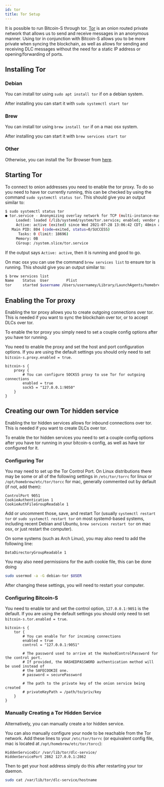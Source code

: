 ```yaml
---
id: tor
title: Tor Setup
---
```


It is possible to run Bitcoin-S through tor.
[Tor](https://www.torproject.org/) is an onion routed private network that allows us to send and receive messages in an
anonymous manner. Using tor in conjunction with Bitcoin-S allows you to be more private when syncing the blockchain, as
well as allows for sending and receiving DLC messages without the need for a static IP address or opening/forwarding of
ports.

## Installing Tor

### Debian

You can install tor using `sudo apt install tor` if on a debian system.

After installing you can start it with `sudo systemctl start tor`

### Brew

You can install tor using `brew install tor` if on a mac osx system.

After installing you can start it with `brew services start tor`

### Other

Otherwise, you can install the Tor Browser from [here](https://www.torproject.org/download/).

## Starting Tor

To connect to onion addresses you need to enable the tor proxy. To do so you need to have tor currently running, this
can be checked by using the command `sudo systemctl status tor`. This should give you an output similar to:

```bash
$ sudo systemctl status tor
● tor.service - Anonymizing overlay network for TCP (multi-instance-master)
     Loaded: loaded (/lib/systemd/system/tor.service; enabled; vendor preset: enabled)
     Active: active (exited) since Wed 2021-07-28 13:06:42 CDT; 48min ago
   Main PID: 804 (code=exited, status=0/SUCCESS)
      Tasks: 0 (limit: 18696)
     Memory: 0B
     CGroup: /system.slice/tor.service
```

If the output says `Active: active`, then it is running and good to go.

On mac osx you can use the command `brew services list` to ensure tor is running. This should give you an output similar to: 

```bash
$ brew services list
Name    Status  User        Plist            
tor     started $username /Users/usernamey/Library/LaunchAgents/homebrew.mxcl.tor.plist 
```

## Enabling the Tor proxy

Enabling the tor proxy allows you to create outgoing connections over tor. This is needed if you want to sync the
blockchain over tor, or to accept DLCs over tor.

To enable the tor proxy you simply need to set a couple config options after you have tor running.

You need to enable the proxy and set the host and port configuration options. If you are using the default settings you
should only need to set `bitcoin-s.proxy.enabled = true`.

```$xslt
bitcoin-s {
    proxy {
        # You can configure SOCKS5 proxy to use Tor for outgoing connections
        enabled = true
        sock5 = "127.0.0.1:9050"
    }
}
```

## Creating our own Tor hidden service

Enabling the tor hidden services allows for inbound connections over tor.
This is needed if you want to create DLCs over tor.

To enable the tor hidden services you need to set a couple config options after you have tor running in your bitcoin-s
config, as well as have tor configured for it.

### Configuring Tor

You may need to set up the Tor Control Port. On Linux distributions there may be some or all of the following settings
in `/etc/tor/torrc` for linux or `/opt/homebrew/etc/tor/torcc` for mac, generally commented out by default (if not, add
them):

```
ControlPort 9051
CookieAuthentication 1
CookieAuthFileGroupReadable 1
```

Add or uncomment those, save, and restart Tor (usually `systemctl restart tor`
or `sudo systemctl restart tor` on most systemd-based systems, including recent Debian and Ubuntu, `brew services restart tor` on mac osx, or just restart the
computer).

On some systems (such as Arch Linux), you may also need to add the following line:

```
DataDirectoryGroupReadable 1
```

You may also need permissions for the auth cookie file, this can be done doing

```bash
sudo usermod -a -G debian-tor $USER
```

After changing these settings, you will need to restart your computer.

### Configuring Bitcoin-S

You need to enable tor and set the control option, `127.0.0.1:9051` is the default. If you are using the default
settings you should only need to set `bitcoin-s.tor.enabled = true`.

```$xslt
bitcoin-s {
    tor {
        # You can enable Tor for incoming connections
        enabled = true
        control = "127.0.0.1:9051"

        # The password used to arrive at the HashedControlPassword for the control port.
        # If provided, the HASHEDPASSWORD authentication method will be used instead of
        # the SAFECOOKIE one.
        # password = securePassword

        # The path to the private key of the onion service being created
        # privateKeyPath = /path/to/priv/key
    }
}
```

### Manually Creating a Tor Hidden Service

Alternatively, you can manually create a tor hidden service.

You can also manually configure your node to be reachable from the Tor network. Add these lines to
your `/etc/tor/torrc` (or equivalent config file, mac is located at `/opt/homebrew/etc/tor/torcc`):

```
HiddenServiceDir /var/lib/tor/dlc-service/
HiddenServicePort 2862 127.0.0.1:2862
```

Then to get your host address simply do this after restarting your tor daemon.

```bash
sudo cat /var/lib/tor/dlc-service/hostname
```
